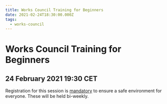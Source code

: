 ```yaml
---
title: Works Council Training for Beginners
date: 2021-02-24T18:30:00.000Z
tags:
  - works-council
---
```

# Works Council Training for Beginners

## 24 February 2021 19:30 CET

Registration for this session is [mandatory](https://us02web.zoom.us/meeting/register/tZMrdOCorzMpHtERVAqux7eukx1TsXuQOHxy) to ensure a safe environment for everyone. These will be held bi-weekly.